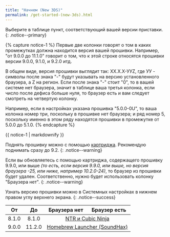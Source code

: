 ```yaml
---
title: "Начнем (New 3DS)"
permalink: /get-started-(new-3ds).html
---
```


Выберите в таблице пункт, соответствующий вашей версии приставки.
{: .notice--primary}

{% capture notice-1 %}
Первые две колонки говорят о том в каких промежутках должна находится версия вашей прошивки. Например, "от 9.0.0 до 11.1.0" говорит о том, что к этой строке относятся прошивки версии 9.0.0, 9.1.0, и 9.2.0 итд. 

В общем виде, версия прошивки выглядит так: ХХ.Х.Х-УУZ, где УУ - символы после знака "-" будут указывать на версию установленного браузера, а Z на регион. Если после знака "-" стоит "0", то в вашей системе нет браузера, значит в таблице ваша третья колонка, если число после дефиса больше нуля, то браузер есть и вам следует смотреть на четвертую колонку.

Например, если в настройках указана прошивка "5.0.0-0U", то ваша колонка номер три, поскольку в прошивке нет браузера; и ряд номер 5, поскольку именно в этом ряду находятся прошивки в промежутке от 5.0.0 до 5.1.0.
{% endcapture %}

<div class="notice--info">{{ notice-1 | markdownify }}</div>

Поднять прошивку можно с помощью [картриджа](cart-update). Рекомендую поднимать сразу до 9.2.
{: .notice--warning}

Если вы обновляетесь с помощью картриджа, содержащего прошивку 9.9.0, или выше *(то есть, если версия 9.9.0, или выше, но версия браузера -25, или ниже, например 10.2.0-24)*, то браузер из прошивки будет удален. Соответственно, нужно будет использовать колонку "Браузера нет".
{: .notice--warning}

Узнать версию прошивки можно в Системных настройках в нижнем правом углу верхнего экрана. 
{: .notice--success}

<table>
  <thead>
    <tr>
      <th style="text-align: center">От</th>
      <th style="text-align: center">До</th>
      <th style="text-align: center">Браузера нет</th>
      <th style="text-align: center">Браузер есть</th>
    </tr>
  </thead>
  <tbody>
    <tr>
      <td style="text-align: center">8.1.0</td>
      <td style="text-align: center">8.1.0</td>
      <td style="text-align: center" colspan="2"><a href="ntr-and-cubic-ninja">NTR и Cubic Ninja</a></td>
    </tr>
    <tr>
      <td style="text-align: center">9.0.0</td>
      <td style="text-align: center">11.2.0</td>
      <td style="text-align: center" colspan="2"><a href="homebrew-launcher-(soundhax)">Homebrew Launcher (SoundHax)</a></td>
    </tr>
  </tbody>
</table>


